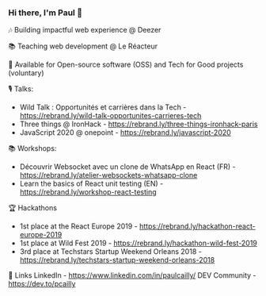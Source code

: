 ### Hi there, I'm Paul 👋

🎶 Building impactful web experience @ Deezer

📚 Teaching web development @ Le Réacteur

🙏 Available for Open-source software (OSS) and Tech for Good projects (voluntary)

🎙 Talks:
- Wild Talk : Opportunités et carrières dans la Tech - https://rebrand.ly/wild-talk-opportunites-carrieres-tech
- Three things @ IronHack - https://rebrand.ly/three-things-ironhack-paris
- JavaScript 2020 @ onepoint - https://rebrand.ly/javascript-2020

📚 Workshops:
- Découvrir Websocket avec un clone de WhatsApp en React (FR) - https://rebrand.ly/atelier-websockets-whatsapp-clone
- Learn the basics of React unit testing (EN) - https://rebrand.ly/workshop-react-testing

🏆 Hackathons
- 1st place at the React Europe 2019 - https://rebrand.ly/hackathon-react-europe-2019
- 1st place at Wild Fest 2019 - https://rebrand.ly/hackathon-wild-fest-2019
- 3rd place at Techstars Startup Weekend Orleans 2018 - https://rebrand.ly/techstars-startup-weekend-orleans-2018

📌 Links
LinkedIn - https://www.linkedin.com/in/paulcailly/
DEV Community - https://dev.to/pcailly 

